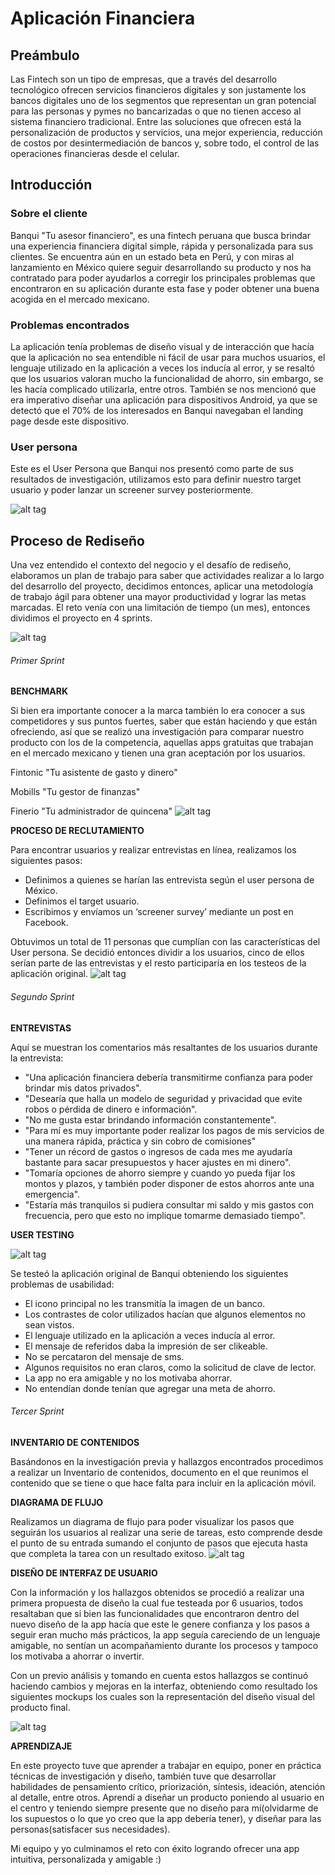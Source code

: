 # Aplicación  Financiera
## Preámbulo
Las Fintech son un tipo de empresas, que a través del desarrollo tecnológico ofrecen servicios financieros digitales y son justamente los bancos digitales uno de los segmentos que representan un gran potencial para las personas y pymes no bancarizadas o que no tienen acceso al sistema financiero tradicional. Entre las soluciones que ofrecen está la personalización de productos y servicios, una mejor experiencia, reducción de costos por desintermediación de bancos y, sobre todo, el control de las operaciones financieras desde el celular.
## Introducción
### Sobre el cliente
Banqui "Tu asesor financiero", es una fintech peruana que busca brindar una experiencia financiera digital simple, rápida y personalizada para sus clientes. Se encuentra aún en un estado beta en Perú, y con miras al lanzamiento en México quiere seguir desarrollando su producto y nos ha contratado para poder ayudarlos a corregir los principales problemas que encontraron en su aplicación durante esta fase y poder obtener una buena acogida en el mercado mexicano.
### Problemas encontrados
La aplicación tenía problemas de diseño visual y de interacción que hacía que la aplicación no sea entendible ni fácil de usar para muchos usuarios, el lenguaje utilizado en la aplicación a veces los inducía al error, y se resaltó que los usuarios valoran mucho la funcionalidad de ahorro, sin embargo, se les hacía complicado utilizarla, entre otros. También se nos mencionó que era imperativo diseñar una aplicación para dispositivos Android, ya que se detectó que el 70% de los interesados en Banqui navegaban el landing page desde este dispositivo.
### User persona
Este es el User Persona que Banqui nos presentó como parte de sus resultados de investigación, utilizamos esto para definir nuestro target usuario y poder lanzar un screener survey posteriormente.

![alt tag](https://github.com/Lemi-Torres/UX-Design-Projects/blob/master/ghUserPersona.png)
## Proceso de Rediseño
Una vez entendido el contexto del negocio y el desafío de rediseño, elaboramos un plan de trabajo para saber que actividades realizar a lo largo del desarrollo del proyecto, decidimos entonces, aplicar una metodología de trabajo ágil para obtener una mayor productividad y lograr las metas marcadas. El reto venía con una limitación de tiempo (un mes), entonces dividimos el proyecto en 4 sprints.

![alt tag](https://github.com/Lemi-Torres/UX-Design-Projects/blob/master/Sprints.png)
###### Primer Sprint
**BENCHMARK**

Si bien era importante conocer a la marca también lo era conocer a sus competidores y sus puntos fuertes, saber que están haciendo y que están ofreciendo, así que se realizó una investigación para comparar nuestro producto con los de la competencia, aquellas apps gratuitas que trabajan en el mercado mexicano y tienen una gran aceptación por los usuarios.

Fintonic "Tu asistente de gasto y dinero"

Mobills "Tu gestor de finanzas"

Finerio "Tu administrador de quincena"
![alt tag](https://github.com/Lemi-Torres/UX-Design-Projects/blob/master/Benchmark.png)

**PROCESO DE RECLUTAMIENTO**

Para encontrar usuarios y realizar entrevistas en línea, realizamos los siguientes pasos:

- Definimos a quienes se harían las entrevista según el user persona de México.
- Definimos el target usuario.
- Escribimos y envíamos un ‘screener survey’ mediante un post en Facebook.

Obtuvimos un total de 11 personas que cumplían con las características del User persona. Se decidió entonces dividir a los usuarios, cinco de ellos serían parte de las entrevistas y el resto participaría en los testeos de la aplicación original.
![alt tag](https://github.com/Lemi-Torres/UX-Design-Projects/blob/master/scr.png)

###### Segundo Sprint
**ENTREVISTAS**

Aquí se muestran los comentarios más resaltantes de los usuarios durante la entrevista:

- "Una aplicación financiera debería transmitirme confianza para poder brindar mis datos privados".
- "Desearía que halla un modelo de seguridad y privacidad que evite robos o pérdida de dinero e información".
- "No me gusta estar brindando información constantemente".
- "Para mí es muy importante poder realizar los pagos de mis servicios de una manera rápida, práctica y sin cobro de comisiones"
- "Tener un récord de gastos o ingresos de cada mes me ayudaría bastante para sacar presupuestos y hacer ajustes en mi dinero".
- "Tomaría opciones de ahorro siempre y cuando yo pueda fijar los montos y plazos, y también poder disponer de estos ahorros ante una emergencia".
- "Estaría más tranquilos si pudiera consultar mi saldo y mis gastos con frecuencia, pero que esto no implique tomarme demasiado tiempo".

**USER TESTING**

![alt tag](https://github.com/Lemi-Torres/UX-Design-Projects/blob/master/app_original.jpg)

Se testeó la aplicación original de Banqui obteniendo los siguientes problemas de usabilidad:

- El icono principal no les transmitía la imagen de un banco.
- Los contrastes de color utilizados hacían que algunos elementos no sean vistos.
- El lenguaje utilizado en la aplicación a veces inducía al error.
- El mensaje de referidos daba la impresión de ser clikeable.
- No se percataron del mensaje de sms.
- Algunos requisitos no eran claros, como la solicitud de clave de lector.
- La app no era amigable y no los motivaba ahorrar.
- No entendían donde tenían que agregar una meta de ahorro.

###### Tercer Sprint
**INVENTARIO DE CONTENIDOS**

Basándonos en la investigación previa y hallazgos encontrados procedimos a realizar un Inventario de contenidos, documento en el que reunimos el contenido que se tiene o que hace falta para incluir en la aplicación móvil.

**DIAGRAMA DE FLUJO**

Realizamos un diagrama de flujo para poder visualizar los pasos que seguirán los usuarios al realizar una serie de tareas, esto comprende desde el punto de su entrada sumando el conjunto de pasos que ejecuta hasta que completa la tarea con un resultado exitoso.
![alt tag](https://github.com/Lemi-Torres/UX-Design-Projects/blob/master/diagrama.png)

**DISEÑO DE INTERFAZ DE USUARIO**

Con la información y los hallazgos obtenidos se procedió a realizar una primera propuesta de diseño la cual fue testeada por 6 usuarios, todos resaltaban que si bien las funcionalidades que encontraron dentro del nuevo diseño de la app hacía que este le genere confianza y los pasos a seguir eran mucho más prácticos, la app seguía careciendo de un lenguaje amigable, no sentían un acompañamiento durante los procesos y tampoco los motivaba a ahorrar o invertir.

Con un previo análisis y tomando en cuenta estos hallazgos se continuó haciendo cambios y mejoras en la interfaz, obteniendo como resultado los siguientes mockups los cuales son la representación del diseño visual del producto final.

![alt tag](https://github.com/Lemi-Torres/UX-Design-Projects/blob/master/app_rediseñada.jpg)

**APRENDIZAJE**

En este proyecto tuve que aprender a trabajar en equipo, poner en práctica técnicas de investigación y diseño, también tuve que desarrollar habilidades de pensamiento crítico, priorización, síntesis, ideación, atención al detalle, entre otros. Aprendí a diseñar un producto poniendo al usuario en el centro y teniendo siempre presente que no diseño para mí(olvidarme de los supuestos o lo que yo creo que la app debería tener), y diseñar para las personas(satisfacer sus necesidades).

Mi equipo y yo culminamos el reto con éxito logrando ofrecer una app intuitiva, personalizada y amigable :)

